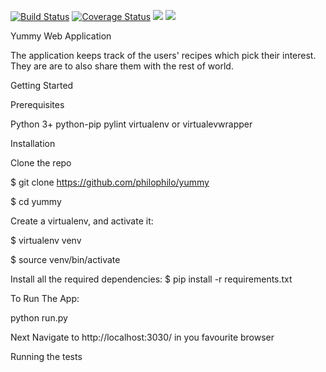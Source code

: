 [![Build Status](https://travis-ci.org/philophilo/yummy.svg?branch=master)](https://travis-ci.org/philophilo/yummy)
[![Coverage Status](https://coveralls.io/repos/github/philophilo/yummy/badge.svg?branch=master)](https://coveralls.io/github/philophilo/yummy?branch=master)
<a href="https://codeclimate.com/github/philophilo/yummy/maintainability"><img src="https://api.codeclimate.com/v1/badges/852bc301bdc399305886/maintainability" /></a>
<a href="https://codeclimate.com/github/philophilo/yummy/test_coverage"><img src="https://api.codeclimate.com/v1/badges/852bc301bdc399305886/test_coverage" /></a>

Yummy Web Application

The application keeps track of the users' recipes which pick their interest. They are are to also share them with the rest of world.

Getting Started


Prerequisites

Python 3+ python-pip pylint virtualenv or virtualevwrapper

Installation

Clone the repo

$ git clone https://github.com/philophilo/yummy 

$ cd yummy

Create a virtualenv, and activate it:


$ virtualenv venv 

$ source venv/bin/activate

Install all the required dependencies: $ pip install -r requirements.txt

To Run The App:

python run.py

Next Navigate to http://localhost:3030/ in you favourite browser

Running the tests
